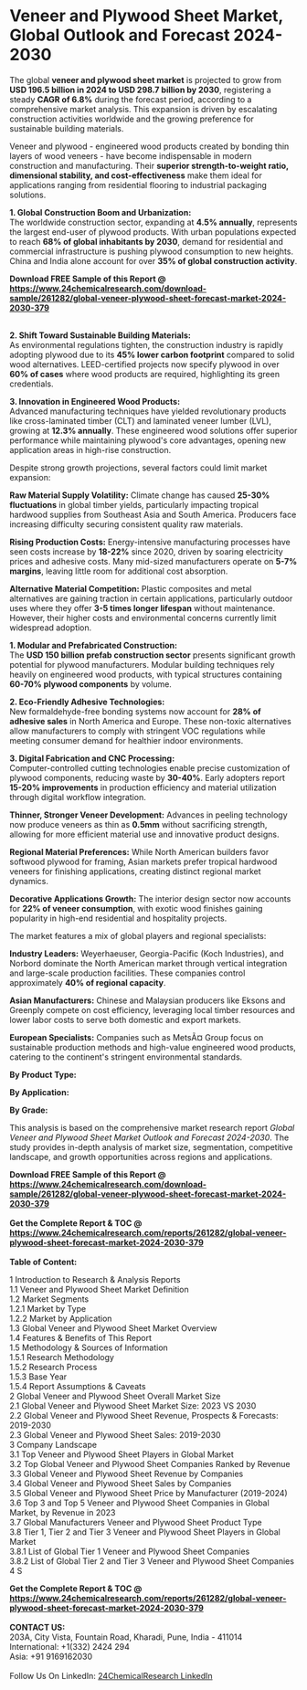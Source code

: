 <h1>Veneer and Plywood Sheet Market, Global Outlook and Forecast 2024-2030</h1><p>The global <strong>veneer and plywood sheet market</strong> is projected to grow from <strong>USD 196.5 billion in 2024 to USD 298.7 billion by 2030</strong>, registering a steady <strong>CAGR of 6.8%</strong> during the forecast period, according to a comprehensive market analysis. This expansion is driven by escalating construction activities worldwide and the growing preference for sustainable building materials.</p><p>Veneer and plywood - engineered wood products created by bonding thin layers of wood veneers - have become indispensable in modern construction and manufacturing. Their <strong>superior strength-to-weight ratio, dimensional stability, and cost-effectiveness</strong> make them ideal for applications ranging from residential flooring to industrial packaging solutions.</p><p><strong>1. Global Construction Boom and Urbanization:</strong><br>
The worldwide construction sector, expanding at <strong>4.5% annually</strong>, represents the largest end-user of plywood products. With urban populations expected to reach <strong>68% of global inhabitants by 2030</strong>, demand for residential and commercial infrastructure is pushing plywood consumption to new heights. China and India alone account for over <strong>35% of global construction activity</strong>.</p><div><b>Download FREE Sample of this Report @ 
            <a href="https://www.24chemicalresearch.com/download-sample/261282/global-veneer-plywood-sheet-forecast-market-2024-2030-379">
            https://www.24chemicalresearch.com/download-sample/261282/global-veneer-plywood-sheet-forecast-market-2024-2030-379</a></b></div><br><p><strong>2. Shift Toward Sustainable Building Materials:</strong><br>
As environmental regulations tighten, the construction industry is rapidly adopting plywood due to its <strong>45% lower carbon footprint</strong> compared to solid wood alternatives. LEED-certified projects now specify plywood in over <strong>60% of cases</strong> where wood products are required, highlighting its green credentials.</p><p><strong>3. Innovation in Engineered Wood Products:</strong><br>
Advanced manufacturing techniques have yielded revolutionary products like cross-laminated timber (CLT) and laminated veneer lumber (LVL), growing at <strong>12.3% annually</strong>. These engineered wood solutions offer superior performance while maintaining plywood's core advantages, opening new application areas in high-rise construction.</p><p>Despite strong growth projections, several factors could limit market expansion:</p><p><strong>Raw Material Supply Volatility:</strong> Climate change has caused <strong>25-30% fluctuations</strong> in global timber yields, particularly impacting tropical hardwood supplies from Southeast Asia and South America. Producers face increasing difficulty securing consistent quality raw materials.</p><p><strong>Rising Production Costs:</strong> Energy-intensive manufacturing processes have seen costs increase by <strong>18-22%</strong> since 2020, driven by soaring electricity prices and adhesive costs. Many mid-sized manufacturers operate on <strong>5-7% margins</strong>, leaving little room for additional cost absorption.</p><p><strong>Alternative Material Competition:</strong> Plastic composites and metal alternatives are gaining traction in certain applications, particularly outdoor uses where they offer <strong>3-5 times longer lifespan</strong> without maintenance. However, their higher costs and environmental concerns currently limit widespread adoption.</p><p><strong>1. Modular and Prefabricated Construction:</strong><br>
The <strong>USD 150 billion prefab construction sector</strong> presents significant growth potential for plywood manufacturers. Modular building techniques rely heavily on engineered wood products, with typical structures containing <strong>60-70% plywood components</strong> by volume.</p><p><strong>2. Eco-Friendly Adhesive Technologies:</strong><br>
New formaldehyde-free bonding systems now account for <strong>28% of adhesive sales</strong> in North America and Europe. These non-toxic alternatives allow manufacturers to comply with stringent VOC regulations while meeting consumer demand for healthier indoor environments.</p><p><strong>3. Digital Fabrication and CNC Processing:</strong><br>
Computer-controlled cutting technologies enable precise customization of plywood components, reducing waste by <strong>30-40%</strong>. Early adopters report <strong>15-20% improvements</strong> in production efficiency and material utilization through digital workflow integration.</p><p><strong>Thinner, Stronger Veneer Development:</strong> Advances in peeling technology now produce veneers as thin as <strong>0.5mm</strong> without sacrificing strength, allowing for more efficient material use and innovative product designs.</p><p><strong>Regional Material Preferences:</strong> While North American builders favor softwood plywood for framing, Asian markets prefer tropical hardwood veneers for finishing applications, creating distinct regional market dynamics.</p><p><strong>Decorative Applications Growth:</strong> The interior design sector now accounts for <strong>22% of veneer consumption</strong>, with exotic wood finishes gaining popularity in high-end residential and hospitality projects.</p><p>The market features a mix of global players and regional specialists:</p><p><strong>Industry Leaders:</strong> Weyerhaeuser, Georgia-Pacific (Koch Industries), and Norbord dominate the North American market through vertical integration and large-scale production facilities. These companies control approximately <strong>40% of regional capacity</strong>.</p><p><strong>Asian Manufacturers:</strong> Chinese and Malaysian producers like Eksons and Greenply compete on cost efficiency, leveraging local timber resources and lower labor costs to serve both domestic and export markets.</p><p><strong>European Specialists:</strong> Companies such as MetsÃ¤ Group focus on sustainable production methods and high-value engineered wood products, catering to the continent's stringent environmental standards.</p><p><strong>By Product Type:</strong></p><p><strong>By Application:</strong></p><p><strong>By Grade:</strong></p><p>This analysis is based on the comprehensive market research report <em>Global Veneer and Plywood Sheet Market Outlook and Forecast 2024-2030</em>. The study provides in-depth analysis of market size, segmentation, competitive landscape, and growth opportunities across regions and applications.</p><div><b>Download FREE Sample of this Report @ 
            <a href="https://www.24chemicalresearch.com/download-sample/261282/global-veneer-plywood-sheet-forecast-market-2024-2030-379">
            https://www.24chemicalresearch.com/download-sample/261282/global-veneer-plywood-sheet-forecast-market-2024-2030-379</a></b></div><br><div><b>Get the Complete Report & TOC @ 
            <a href="https://www.24chemicalresearch.com/reports/261282/global-veneer-plywood-sheet-forecast-market-2024-2030-379">
            https://www.24chemicalresearch.com/reports/261282/global-veneer-plywood-sheet-forecast-market-2024-2030-379</a></b></div><br>
            <b>Table of Content:</b><p>1 Introduction to Research & Analysis Reports<br />
    1.1 Veneer and Plywood Sheet Market Definition<br />
    1.2 Market Segments<br />
        1.2.1 Market by Type<br />
        1.2.2 Market by Application<br />
    1.3 Global Veneer and Plywood Sheet Market Overview<br />
    1.4 Features & Benefits of This Report<br />
    1.5 Methodology & Sources of Information<br />
        1.5.1 Research Methodology<br />
        1.5.2 Research Process<br />
        1.5.3 Base Year<br />
        1.5.4 Report Assumptions & Caveats<br />
2 Global Veneer and Plywood Sheet Overall Market Size<br />
    2.1 Global Veneer and Plywood Sheet Market Size: 2023 VS 2030<br />
    2.2 Global Veneer and Plywood Sheet Revenue, Prospects & Forecasts: 2019-2030<br />
    2.3 Global Veneer and Plywood Sheet Sales: 2019-2030<br />
3 Company Landscape<br />
    3.1 Top Veneer and Plywood Sheet Players in Global Market<br />
    3.2 Top Global Veneer and Plywood Sheet Companies Ranked by Revenue<br />
    3.3 Global Veneer and Plywood Sheet Revenue by Companies<br />
    3.4 Global Veneer and Plywood Sheet Sales by Companies<br />
    3.5 Global Veneer and Plywood Sheet Price by Manufacturer (2019-2024)<br />
    3.6 Top 3 and Top 5 Veneer and Plywood Sheet Companies in Global Market, by Revenue in 2023<br />
    3.7 Global Manufacturers Veneer and Plywood Sheet Product Type<br />
    3.8 Tier 1, Tier 2 and Tier 3 Veneer and Plywood Sheet Players in Global Market<br />
        3.8.1 List of Global Tier 1 Veneer and Plywood Sheet Companies<br />
        3.8.2 List of Global Tier 2 and Tier 3 Veneer and Plywood Sheet Companies<br />
4 S</p><div><b>Get the Complete Report & TOC @ 
            <a href="https://www.24chemicalresearch.com/reports/261282/global-veneer-plywood-sheet-forecast-market-2024-2030-379">
            https://www.24chemicalresearch.com/reports/261282/global-veneer-plywood-sheet-forecast-market-2024-2030-379</a></b></div><br><b>CONTACT US:</b><br>
            203A, City Vista, Fountain Road, Kharadi, Pune, India - 411014<br>
            International: +1(332) 2424 294<br>
            Asia: +91 9169162030 <br><br>
            Follow Us On LinkedIn: <a href="https://www.linkedin.com/company/24chemicalresearch/">24ChemicalResearch LinkedIn</a>